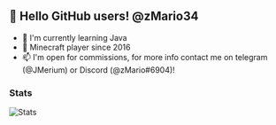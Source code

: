 ## 👋 Hello GitHub users! @zMario34
- 🌱 I'm currently learning Java
- 💞️ Minecraft player since 2016
- 📫 I'm open for commissions, for more info contact me on telegram (@JMerium) or Discord (@zMario#6904)!

### Stats

![Stats](https://github-readme-stats.vercel.app/api?username=zmario34&show_icons=true&theme=dark)
